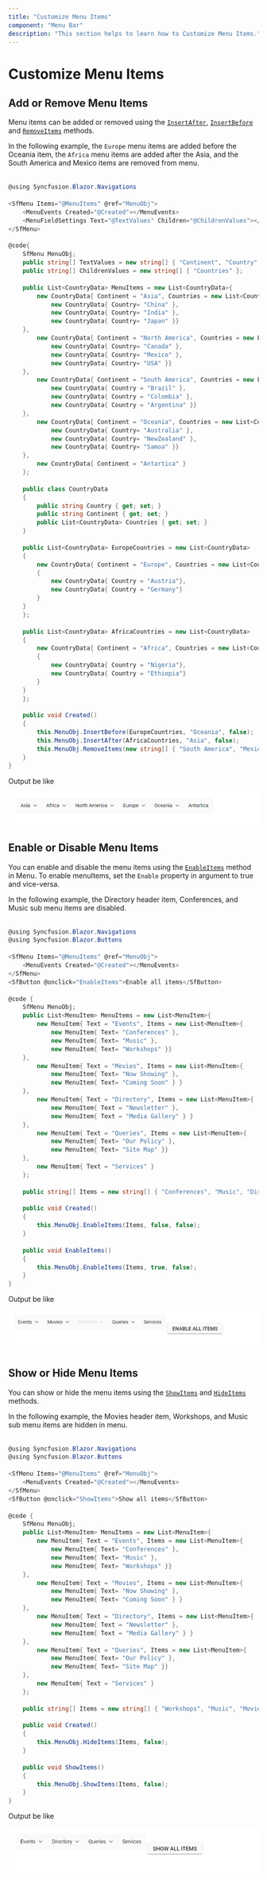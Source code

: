 ```yaml
---
title: "Customize Menu Items"
component: "Menu Bar"
description: "This section helps to learn how to Customize Menu Items."
---
```


# Customize Menu Items

## Add or Remove Menu Items

Menu items can be added or removed using the [`InsertAfter`](https://help.syncfusion.com/cr/blazor/Syncfusion.Blazor~Syncfusion.Blazor.Navigations.SfContextMenu~InsertAfter.html), [`InsertBefore`](https://help.syncfusion.com/cr/blazor/Syncfusion.Blazor~Syncfusion.Blazor.Navigations.SfContextMenu~InsertBefore.html) and [`RemoveItems`](https://help.syncfusion.com/cr/blazor/Syncfusion.Blazor~Syncfusion.Blazor.Navigations.SfContextMenu~RemoveItems.html) methods.

In the following example, the `Europe` menu items are added before the Oceania item, the `Africa` menu items are added after the Asia, and the South America and Mexico items are removed from menu.

```csharp

@using Syncfusion.Blazor.Navigations

<SfMenu Items="@MenuItems" @ref="MenuObj">
    <MenuEvents Created="@Created"></MenuEvents>
    <MenuFieldSettings Text="@TextValues" Children="@ChildrenValues"></MenuFieldSettings>
</SfMenu>

@code{
    SfMenu MenuObj;
    public string[] TextValues = new string[] { "Continent", "Country" };
    public string[] ChildrenValues = new string[] { "Countries" };

    public List<CountryData> MenuItems = new List<CountryData>{
        new CountryData{ Continent = "Asia", Countries = new List<CountryData>{
            new CountryData{ Country= "China" },
            new CountryData{ Country= "India" },
            new CountryData{ Country= "Japan" }}
    },
        new CountryData{ Continent = "North America", Countries = new List<CountryData>{
            new CountryData{ Country= "Canada" },
            new CountryData{ Country= "Mexico" },
            new CountryData{ Country= "USA" }}
    },
        new CountryData{ Continent = "South America", Countries = new List<CountryData>{
            new CountryData{ Country = "Brazil" },
            new CountryData{ Country = "Colombia" },
            new CountryData{ Country = "Argentina" }}
    },
        new CountryData{ Continent = "Oceania", Countries = new List<CountryData>{
            new CountryData{ Country= "Australia" },
            new CountryData{ Country= "NewZealand" },
            new CountryData{ Country= "Samoa" }}
    },
        new CountryData{ Continent = "Antartica" }
    };

    public class CountryData
    {
        public string Country { get; set; }
        public string Continent { get; set; }
        public List<CountryData> Countries { get; set; }
    }

    public List<CountryData> EuropeCountries = new List<CountryData>
    {
        new CountryData{ Continent = "Europe", Countries = new List<CountryData>
        {
            new CountryData{ Country = "Austria"},
            new CountryData{ Country = "Germany"}
        }
    }
    };

    public List<CountryData> AfricaCountries = new List<CountryData>
    {
        new CountryData{ Continent = "Africa", Countries = new List<CountryData>
        {
            new CountryData{ Country = "Nigeria"},
            new CountryData{ Country = "Ethiopia"}
        }
    }
    };

    public void Created()
    {
        this.MenuObj.InsertBefore(EuropeCountries, "Oceania", false);
        this.MenuObj.InsertAfter(AfricaCountries, "Asia", false);
        this.MenuObj.RemoveItems(new string[] { "South America", "Mexico" }, false);
    }
}

```

Output be like

![Menu Sample](./../images/menu-insertbefore.png)

## Enable or Disable Menu Items

You can enable and disable the menu items using the [`EnableItems`](https://help.syncfusion.com/cr/blazor/Syncfusion.Blazor~Syncfusion.Blazor.Navigations.SfContextMenu~EnableItems.html) method in Menu. To enable menuItems, set the `Enable` property in argument to true and vice-versa.

In the following example, the Directory header item, Conferences, and Music sub menu items are disabled.

```csharp

@using Syncfusion.Blazor.Navigations
@using Syncfusion.Blazor.Buttons

<SfMenu Items="@MenuItems" @ref="MenuObj">
    <MenuEvents Created="@Created"></MenuEvents>
</SfMenu>
<SfButton @onclick="EnableItems">Enable all items</SfButton>

@code {
    SfMenu MenuObj;
    public List<MenuItem> MenuItems = new List<MenuItem>{
        new MenuItem{ Text = "Events", Items = new List<MenuItem>{
            new MenuItem{ Text= "Conferences" },
            new MenuItem{ Text= "Music" },
            new MenuItem{ Text= "Workshops" }}
    },
        new MenuItem{ Text = "Movies", Items = new List<MenuItem>{
            new MenuItem{ Text= "Now Showing" },
            new MenuItem{ Text= "Coming Soon" } }
    },
        new MenuItem{ Text = "Directory", Items = new List<MenuItem>{
            new MenuItem{ Text = "Newsletter" },
            new MenuItem{ Text = "Media Gallery" } }
    },
        new MenuItem{ Text = "Queries", Items = new List<MenuItem>{
            new MenuItem{ Text= "Our Policy" },
            new MenuItem{ Text= "Site Map" }}
    },
        new MenuItem{ Text = "Services" }
    };

    public string[] Items = new string[] { "Conferences", "Music", "Directory" };

    public void Created()
    {
        this.MenuObj.EnableItems(Items, false, false);
    }

    public void EnableItems()
    {
        this.MenuObj.EnableItems(Items, true, false);
    }
}

```

Output be like

![Menu Sample](./../images/menu-enable.png)

## Show or Hide Menu Items

You can show or hide the menu items using the [`ShowItems`](https://help.syncfusion.com/cr/blazor/Syncfusion.Blazor~Syncfusion.Blazor.Navigations.SfContextMenu~ShowItems.html) and [`HideItems`](https://help.syncfusion.com/cr/blazor/Syncfusion.Blazor~Syncfusion.Blazor.Navigations.SfContextMenu~HideItems.html) methods.

In the following example, the Movies header item, Workshops, and Music sub menu items are hidden in menu.

```csharp

@using Syncfusion.Blazor.Navigations
@using Syncfusion.Blazor.Buttons

<SfMenu Items="@MenuItems" @ref="MenuObj">
    <MenuEvents Created="@Created"></MenuEvents>
</SfMenu>
<SfButton @onclick="ShowItems">Show all items</SfButton>

@code {
    SfMenu MenuObj;
    public List<MenuItem> MenuItems = new List<MenuItem>{
        new MenuItem{ Text = "Events", Items = new List<MenuItem>{
            new MenuItem{ Text= "Conferences" },
            new MenuItem{ Text= "Music" },
            new MenuItem{ Text= "Workshops" }}
    },
        new MenuItem{ Text = "Movies", Items = new List<MenuItem>{
            new MenuItem{ Text= "Now Showing" },
            new MenuItem{ Text= "Coming Soon" } }
    },
        new MenuItem{ Text = "Directory", Items = new List<MenuItem>{
            new MenuItem{ Text = "Newsletter" },
            new MenuItem{ Text = "Media Gallery" } }
    },
        new MenuItem{ Text = "Queries", Items = new List<MenuItem>{
            new MenuItem{ Text= "Our Policy" },
            new MenuItem{ Text= "Site Map" }}
    },
        new MenuItem{ Text = "Services" }
    };

    public string[] Items = new string[] { "Workshops", "Music", "Movies" };

    public void Created()
    {
        this.MenuObj.HideItems(Items, false);
    }

    public void ShowItems()
    {
        this.MenuObj.ShowItems(Items, false);
    }
}

```

Output be like

![Menu Sample](./../images/menu-show.png)